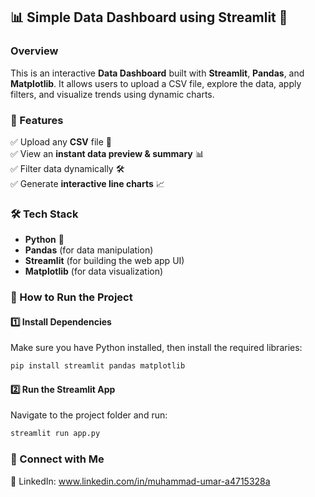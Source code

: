 

## 📊 Simple Data Dashboard using Streamlit 🚀  

### **Overview**  
This is an interactive **Data Dashboard** built with **Streamlit**, **Pandas**, and **Matplotlib**. It allows users to upload a CSV file, explore the data, apply filters, and visualize trends using dynamic charts.  

### **🔹 Features**  
✅ Upload any **CSV** file 📂  
✅ View an **instant data preview & summary** 📊  
✅ Filter data dynamically 🛠️  
✅ Generate **interactive line charts** 📈  

### **🛠️ Tech Stack**  
- **Python** 🐍  
- **Pandas** (for data manipulation)  
- **Streamlit** (for building the web app UI)  
- **Matplotlib** (for data visualization)  

### **🚀 How to Run the Project**  
#### **1️⃣ Install Dependencies**  
Make sure you have Python installed, then install the required libraries:  

```bash
pip install streamlit pandas matplotlib
```

#### **2️⃣ Run the Streamlit App**  
Navigate to the project folder and run:  

```bash
streamlit run app.py
```



  

### **🔗 Connect with Me**  

📌 LinkedIn: www.linkedin.com/in/muhammad-umar-a4715328a  
